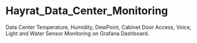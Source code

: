 # Hayrat_Data_Center_Monitoring
Data Center Temperature, Humidity, DewPoint, Cabinet Door Access, Voice, Light and Water Sensor Monitoring on Grafana Dashboard.
